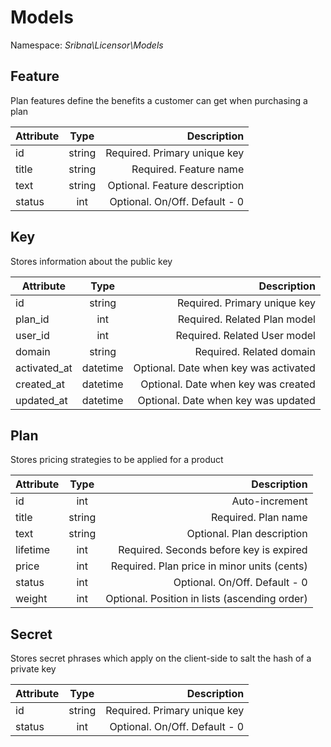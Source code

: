 # Models

Namespace: _Sribna\Licensor\Models_

## Feature
Plan features define the benefits a customer can get when purchasing a plan

| Attribute     | Type           | Description                              |
|---------------|:--------------:|-----------------------------------------:|
| id            | string         | Required. Primary unique key             |
| title         | string         | Required. Feature name                   |
| text          | string         | Optional. Feature description            |
| status        | int            | Optional. On/Off. Default - 0            |

## Key
Stores information about the public key

| Attribute    | Type     | Description                           |
|--------------|:--------:|--------------------------------------:|
| id           | string   | Required. Primary unique key          |
| plan_id      | int      | Required. Related Plan model          |
| user_id      | int      | Required. Related User model          |
| domain       | string   | Required. Related domain              |
| activated_at | datetime | Optional. Date when key was activated |
| created_at   | datetime | Optional. Date when key was created   |
| updated_at   | datetime | Optional. Date when key was updated   |

## Plan
Stores pricing strategies to be applied for a product

| Attribute | Type   | Description                                   |
|-----------|:------:|----------------------------------------------:|
| id        | int    | Auto-increment                                |
| title     | string | Required. Plan name                           |
| text      | string | Optional. Plan description                    |
| lifetime  | int    | Required. Seconds before key is expired       |
| price     | int    | Required. Plan price in minor units (cents)   |
| status    | int    | Optional. On/Off. Default - 0                 |
| weight    | int    | Optional. Position in lists (ascending order) |

## Secret
Stores secret phrases which apply on the client-side to salt the hash of a private key

| Attribute | Type   | Description                   |
|-----------|:------:|------------------------------:|
| id        | string | Required. Primary unique key  |
| status    | int    | Optional. On/Off. Default - 0 |
